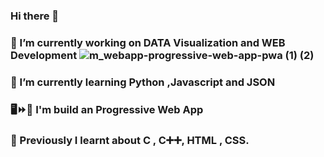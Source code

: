 ### Hi there 👋
### 🔭 I’m currently working on DATA Visualization and WEB Development ![m_webapp-progressive-web-app-pwa (1) (2)](https://user-images.githubusercontent.com/68476475/114371248-efc88a00-9b9d-11eb-9b9c-a78f121d204c.png)
### 
### 🌱 I’m currently learning Python ,Javascript and JSON 
### 🖥️⏩📱 I'm build an Progressive Web App
### 📙 Previously I learnt about C , C➕➕, HTML , CSS.
<!-- 👯 I’m looking to collaborate on ...
- 🤔 I’m looking for help with ...
- 💬 Ask me about ...
- 📫 How to reach me: ...
- 😄 Pronouns: ...
- ⚡ Fun fact: ...
-->
